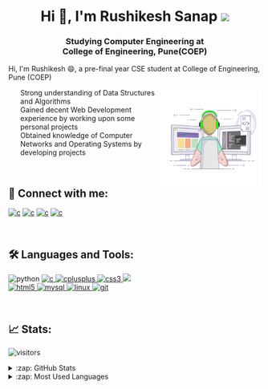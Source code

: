 <h1 align="center">Hi 👋, I'm Rushikesh Sanap <img src="https://img.icons8.com/external-soft-fill-juicy-fish/60/000000/external-male-coding-and-development-soft-fill-soft-fill-juicy-fish.png"/></h1>

<h3 align="center">Studying Computer Engineering at<br> College of Engineering, Pune(COEP)</h3>

Hi, I'm Rushikesh 😄, a pre-final year CSE student at College of Engineering, Pune (COEP)


<img src="https://github.com/TanmayNikam/TanmayNikam/blob/main/images/dev3.gif" align ="right" width="200px" height="200px">
<ul align="left" style="list-style-type:none;">
    <li>Strong understanding of Data Structures and Algorithms</li> 
    <li>Gained decent Web Development experience by working upon some personal projects</li>
    <li>Obtained knowledge of Computer Networks and Operating Systems by developing projects</li>
</ul> 

<br>

## 🔗 Connect with me:
<p align="left"><a href="mailto:sanaprushikesh2005@gmail.com" target="_blank" rel="noreferrer"> <img src="https://img.shields.io/badge/Gmail-D14836?style=for-the-badge&logo=Gmail&logoColor=white" alt="c"/></a>
<a href="https://www.linkedin.com/in/rushikesh-sanap-b2361a229/" target="_blank" rel="noreferrer"> <img src="https://img.shields.io/badge/Linked_In-0077B5?style=for-the-badge&logo=LinkedIn&logoColor=white" alt="c"/></a>
<a href="https://www.instagram.com/_Rushi_.01/" target="_blank" rel="noreferrer"> <img src="https://img.shields.io/badge/Instagram-E4405F?style=for-the-badge&logo=instagram&logoColor=white" alt="c"/></a>
<a href="https://www.hackerrank.com/sanaprv19_comp" target="_blank" rel="noreferrer"> <img src="https://img.shields.io/badge/-Hackerrank-2EC866?style=for-the-badge&logo=HackerRank&logoColor=white" alt="c"/></a> 
</p>
<br>


## 🛠️ Languages and Tools: ##  
<p align="left>
<a href="https://www.python.org" target="_blank" rel="noreferrer" > <img src="https://img.shields.io/badge/Python-FFD43B?style=for-the-badge&logo=python&logoColor=blue" alt="python"  /> </a>
<a href="https://www.cprogramming.com/" target="_blank" rel="noreferrer" > <img src="https://img.shields.io/badge/C-00599C?style=for-the-badge&logo=c&logoColor=white" alt="c" /> </a>
<a href="https://www.w3schools.com/cpp/" target="_blank" rel="noreferrer" > <img src="https://img.shields.io/badge/C%2B%2B-4C038C?style=for-the-badge&logo=c%2B%2B&logoColor=white" alt="cplusplus" /> </a>
<a href="https://www.w3schools.com/css/" target="_blank" rel="noreferrer" > <img src="https://img.shields.io/badge/CSS3-1572B6?style=for-the-badge&logo=css3&logoColor=white" alt="css3" /> </a>
<a href="https://www.qt.io/" target="_blank" rel="noreferrer" > <img src="https://img.shields.io/badge/Qt-41CD52?style=for-the-badge&logo=qt&logoColor=white" /> </a> 
<br>
<a href="https://www.w3.org/html/" target="_blank" rel="noreferrer" > <img src="https://img.shields.io/badge/HTML5-E34F26?style=for-the-badge&logo=html5&logoColor=white" alt="html5"/> </a> 
<a href="https://www.mysql.com/" target="_blank" rel="noreferrer" > <img src="https://img.shields.io/badge/MySQL-005C84?style=for-the-badge&logo=mysql&logoColor=white" alt="mysql" /> </a> 
<a href="https://www.linux.org/" target="_blank" rel="noreferrer" > <img src="https://img.shields.io/badge/Linux-FCC624?style=for-the-badge&logo=linux&logoColor=black" alt="linux" /> </a> 
<a href="https://git-scm.com/" target="_blank" rel="noreferrer" > <img src="https://img.shields.io/badge/GIT-E44C30?style=for-the-badge&logo=git&logoColor=white" alt="git" /> </a>  
</p>
</br>

## 📈 Stats: ##
![visitors](https://visitor-badge.laobi.icu/badge?page_id=RushiSanap.RushiSanap)
<details>
  <summary>:zap: GitHub Stats</summary>

  <img align="left" alt="Rushikesh's GitHub Stats" src="https://github-readme-stats.vercel.app/api?username=RushiSanap&show_icons=true&theme=radical" />

</details>

<details>
  <summary>:zap: Most Used Languages</summary>

<img align="left" alt="Rushikesh's GitHub Top Languages" src="https://github-readme-stats.vercel.app/api/top-langs/?username=RushiSanap&layout=compact&theme=radical" />

</details>
